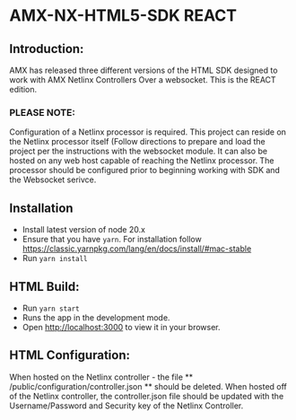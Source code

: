 # AMX-NX-HTML5-SDK REACT

## Introduction:
AMX has released three different versions of the HTML SDK designed to work with AMX Netlinx Controllers Over a websocket.  This is the REACT edition. 

### PLEASE NOTE:
Configuration of a Netlinx processor is required.  This project can reside on the Netlinx processor itself (Follow directions to prepare and load the project per the instructions with the websocket module.  It can also be hosted on any web host capable of reaching the Netlinx processor.  The processor should be configured prior to beginning working with SDK and the Websocket serivce.
 

## Installation

- Install latest version of node 20.x
- Ensure that you have `yarn`. For installation follow https://classic.yarnpkg.com/lang/en/docs/install/#mac-stable
- Run `yarn install`

 
## HTML Build:

- Run `yarn start`
- Runs the app in the development mode.
- Open [http://localhost:3000](http://localhost:3000) to view it in your browser.

## HTML Configuration:

When hosted on the Netlinx controller - the  file ** /public/configuration/controller.json ** should be deleted.
When hosted off of the Netlinx controller, the controller.json file should be updated with the Username/Password and Security key of the Netlinx Controller.


